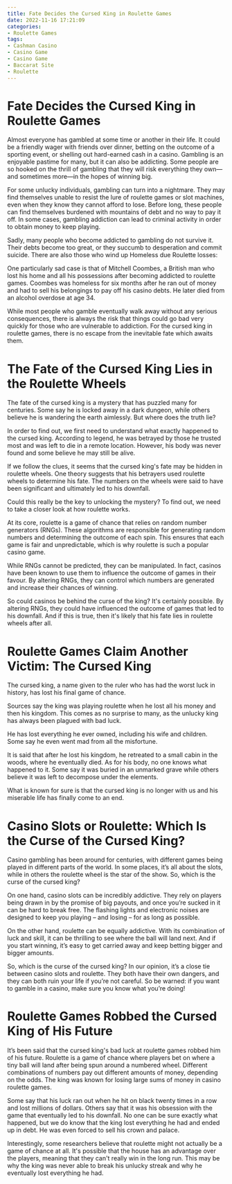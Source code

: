 ```yaml
---
title: Fate Decides the Cursed King in Roulette Games 
date: 2022-11-16 17:21:09
categories:
- Roulette Games
tags:
- Cashman Casino
- Casino Game
- Casino Game
- Baccarat Site
- Roulette
---
```



#  Fate Decides the Cursed King in Roulette Games 

Almost everyone has gambled at some time or another in their life. It could be a friendly wager with friends over dinner, betting on the outcome of a sporting event, or shelling out hard-earned cash in a casino. Gambling is an enjoyable pastime for many, but it can also be addicting. Some people are so hooked on the thrill of gambling that they will risk everything they own—and sometimes more—in the hopes of winning big.

For some unlucky individuals, gambling can turn into a nightmare. They may find themselves unable to resist the lure of roulette games or slot machines, even when they know they cannot afford to lose. Before long, these people can find themselves burdened with mountains of debt and no way to pay it off. In some cases, gambling addiction can lead to criminal activity in order to obtain money to keep playing.

Sadly, many people who become addicted to gambling do not survive it. Their debts become too great, or they succumb to desperation and commit suicide. There are also those who wind up Homeless due Roulette losses:

 
One particularly sad case is that of Mitchell Coombes, a British man who lost his home and all his possessions after becoming addicted to roulette games. Coombes was homeless for six months after he ran out of money and had to sell his belongings to pay off his casino debts. He later died from an alcohol overdose at age 34.

While most people who gamble eventually walk away without any serious consequences, there is always the risk that things could go bad very quickly for those who are vulnerable to addiction. For the cursed king in roulette games, there is no escape from the inevitable fate which awaits them.

#  The Fate of the Cursed King Lies in the Roulette Wheels 

The fate of the cursed king is a mystery that has puzzled many for centuries. Some say he is locked away in a dark dungeon, while others believe he is wandering the earth aimlessly. But where does the truth lie?

In order to find out, we first need to understand what exactly happened to the cursed king. According to legend, he was betrayed by those he trusted most and was left to die in a remote location. However, his body was never found and some believe he may still be alive.

If we follow the clues, it seems that the cursed king's fate may be hidden in roulette wheels. One theory suggests that his betrayers used roulette wheels to determine his fate. The numbers on the wheels were said to have been significant and ultimately led to his downfall.

Could this really be the key to unlocking the mystery? To find out, we need to take a closer look at how roulette works.

At its core, roulette is a game of chance that relies on random number generators (RNGs). These algorithms are responsible for generating random numbers and determining the outcome of each spin. This ensures that each game is fair and unpredictable, which is why roulette is such a popular casino game.

While RNGs cannot be predicted, they can be manipulated. In fact, casinos have been known to use them to influence the outcome of games in their favour. By altering RNGs, they can control which numbers are generated and increase their chances of winning.

So could casinos be behind the curse of the king? It's certainly possible. By altering RNGs, they could have influenced the outcome of games that led to his downfall. And if this is true, then it's likely that his fate lies in roulette wheels after all.

#  Roulette Games Claim Another Victim: The Cursed King 

The cursed king, a name given to the ruler who has had the worst luck in history, has lost his final game of chance. 

Sources say the king was playing roulette when he lost all his money and then his kingdom. This comes as no surprise to many, as the unlucky king has always been plagued with bad luck. 

He has lost everything he ever owned, including his wife and children. Some say he even went mad from all the misfortune. 

It is said that after he lost his kingdom, he retreated to a small cabin in the woods, where he eventually died. As for his body, no one knows what happened to it. Some say it was buried in an unmarked grave while others believe it was left to decompose under the elements. 

What is known for sure is that the cursed king is no longer with us and his miserable life has finally come to an end.

#  Casino Slots or Roulette: Which Is the Curse of the Cursed King? 

Casino gambling has been around for centuries, with different games being played in different parts of the world. In some places, it’s all about the slots, while in others the roulette wheel is the star of the show. So, which is the curse of the cursed king?

On one hand, casino slots can be incredibly addictive. They rely on players being drawn in by the promise of big payouts, and once you’re sucked in it can be hard to break free. The flashing lights and electronic noises are designed to keep you playing – and losing – for as long as possible.

On the other hand, roulette can be equally addictive. With its combination of luck and skill, it can be thrilling to see where the ball will land next. And if you start winning, it’s easy to get carried away and keep betting bigger and bigger amounts.

So, which is the curse of the cursed king? In our opinion, it’s a close tie between casino slots and roulette. They both have their own dangers, and they can both ruin your life if you’re not careful. So be warned: if you want to gamble in a casino, make sure you know what you’re doing!

#  Roulette Games Robbed the Cursed King of His Future

It’s been said that the cursed king's bad luck at roulette games robbed him of his future. Roulette is a game of chance where players bet on where a tiny ball will land after being spun around a numbered wheel. Different combinations of numbers pay out different amounts of money, depending on the odds. The king was known for losing large sums of money in casino roulette games.

Some say that his luck ran out when he hit on black twenty times in a row and lost millions of dollars. Others say that it was his obsession with the game that eventually led to his downfall. No one can be sure exactly what happened, but we do know that the king lost everything he had and ended up in debt. He was even forced to sell his crown and palace.

Interestingly, some researchers believe that roulette might not actually be a game of chance at all. It's possible that the house has an advantage over the players, meaning that they can't really win in the long run. This may be why the king was never able to break his unlucky streak and why he eventually lost everything he had.